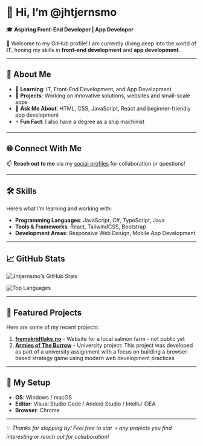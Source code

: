 # 👋 Hi, I’m **@jhtjernsmo**

🎓 **Aspiring Front-End Developer | App Developer**

🌟 Welcome to my GitHub profile! I am currently diving deep into the world of **IT**, honing my skills in **front-end development** and **app development**.

---

## 🚀 About Me
- 🌱 **Learning**: IT, Front-End Development, and App Development  
- 🔭 **Projects**: Working on innovative solutions, websites and small-scale apps  
- 💬 **Ask Me About**: HTML, CSS, JavaScript, React and beginner-friendly app development  
- ⚡ **Fun Fact**: I also have a degree as a ship machinist

---

## 🌐 Connect With Me  
📫 **Reach out to me** via my [social profiles](https://linktr.ee/jhtjernsmo) for collaboration or questions!

---

## 🛠️ Skills
Here’s what I’m learning and working with:
- **Programming Languages**: JavaScript, C#, TypeScript, Java
- **Tools & Frameworks**: React, TailwindCSS, Bootstrap  
- **Development Areas**: Responsive Web Design, Mobile App Development  

---

## 📈 GitHub Stats
![Jhtjernsmo's GitHub Stats](https://github-readme-stats.vercel.app/api?username=jhtjernsmo&show_icons=true&theme=radical)

![Top Languages](https://github-readme-stats.vercel.app/api/top-langs/?username=jhtjernsmo&layout=compact&theme=radical)

---

## 🌟 Featured Projects
Here are some of my recent projects:
1. **[fremskridtlaks.no](#)** - Website for a local salmon farm - not public yet
2. **[Armies of The Burrow](#)** - University project: This project was developed as part of a university assignment with a focus on building a browser-based strategy game using modern web development practices

---

## 🔧 My Setup
- **OS**: Windows / macOS
- **Editor**: Visual Studio Code  / Andoid Studio / IntelliJ IDEA
- **Browser**: Chrome

---

✨ *Thanks for stopping by! Feel free to star ⭐️ any projects you find interesting or reach out for collaboration!*  
